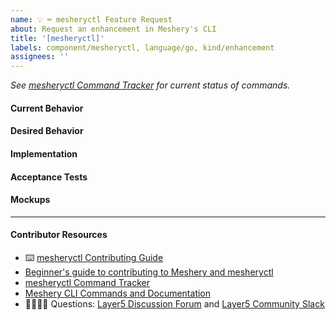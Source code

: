 ```yaml
---
name: 💡 ⌨️ mesheryctl Feature Request
about: Request an enhancement in Meshery's CLI
title: '[mesheryctl]'
labels: component/mesheryctl, language/go, kind/enhancement
assignees: ''
---
```


<!-- Please update the mesheryctl Command Tracker spreadsheet -->
_See [mesheryctl Command Tracker](https://bit.ly/3dqXy1q) for current status of commands._

#### Current Behavior
<!-- A brief description of what the problem is. (e.g. I need to be able to...) -->

#### Desired Behavior
<!-- A brief description of the enhancement. -->

#### Implementation
<!-- Specifics on the approach to fulfilling the feature request. -->

#### Acceptance Tests
<!-- Stipulations of functional behavior or non-functional items that must be in-place in order for the issue to be closed. -->

#### Mockups
<!-- Any visual diagrams of the desired user interface. -->

---

#### Contributor Resources

- ⌨️ [mesheryctl Contributing Guide](https://github.com/meshery/meshery/blob/master/mesheryctl/README.md)
- [Beginner's guide to contributing to Meshery and mesheryctl](https://youtu.be/hh_kFLZx3G4)
- [mesheryctl Command Tracker](https://docs.google.com/spreadsheets/d/1q63sIGAuCnIeDs8PeM-0BAkNj8BBgPUXhLbe1Y-318o/edit#gid=0)
- [Meshery CLI Commands and Documentation](https://docs.google.com/document/d/1xRlFpElRmybJ3WacgPKXgCSiQ2poJl3iCCV1dAalf0k/edit#heading=h.5fucij4hc5wt)
- 🙋🏾🙋🏼 Questions: [Layer5 Discussion Forum](https://discuss.layer5.io) and [Layer5 Community Slack](http://slack.layer5.io)
